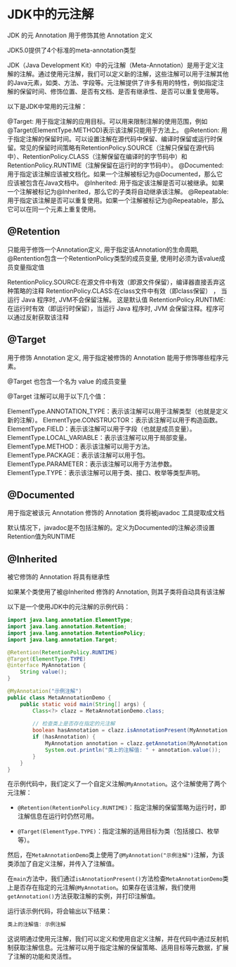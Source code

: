 # JDK中的元注解

JDK 的元 Annotation 用于修饰其他 Annotation 定义

JDK5.0提供了4个标准的meta-annotation类型

JDK（Java Development Kit）中的元注解（Meta-Annotation）是用于定义注解的注解。通过使用元注解，我们可以定义新的注解，这些注解可以用于注解其他的Java元素，如类、方法、字段等。元注解提供了许多有用的特性，例如指定注解的保留时间、修饰位置、是否有文档、是否有继承性、是否可以重复使用等。

以下是JDK中常用的元注解：

@Target: 用于指定注解的应用目标。可以用来限制注解的使用范围，例如@Target(ElementType.METHOD)表示该注解只能用于方法上。
@Retention: 用于指定注解的保留时间。可以设置注解在源代码中保留、编译时保留或运行时保留。常见的保留时间策略有RetentionPolicy.SOURCE（注解只保留在源代码中）、RetentionPolicy.CLASS（注解保留在编译时的字节码中）和RetentionPolicy.RUNTIME（注解保留在运行时的字节码中）。
@Documented: 用于指定该注解应该被文档化。如果一个注解被标记为@Documented，那么它应该被包含在Java文档中。
@Inherited: 用于指定该注解是否可以被继承。如果一个注解被标记为@Inherited，那么它的子类将自动继承该注解。
@Repeatable: 用于指定该注解是否可以重复使用。如果一个注解被标记为@Repeatable，那么它可以在同一个元素上重复使用。

## @Retention

只能用于修饰一个Annotation定义, 用于指定该Annotation的生命周期, @Rentention包含一个RetentionPolicy类型的成员变量, 使用时必须为该value成员变量指定值

RetentionPolicy.SOURCE:在源文件中有效（即源文件保留），编译器直接丢弃这种策略的注释
RetentionPolicy.CLASS:在class文件中有效（即class保留） ， 当运行 Java 程序时, JVM不会保留注解。 这是默认值
RetentionPolicy.RUNTIME:在运行时有效（即运行时保留），当运行 Java 程序时, JVM 会保留注释。程序可以通过反射获取该注释

## @Target

用于修饰 Annotation 定义, 用于指定被修饰的 Annotation 能用于修饰哪些程序元素。

@Target 也包含一个名为 value 的成员变量

@Target 注解可以用于以下几个值：

ElementType.ANNOTATION_TYPE：表示该注解可以用于注解类型（也就是定义新的注解）。
ElementType.CONSTRUCTOR：表示该注解可以用于构造函数。
ElementType.FIELD：表示该注解可以用于字段（也就是成员变量）。
ElementType.LOCAL_VARIABLE：表示该注解可以用于局部变量。
ElementType.METHOD：表示该注解可以用于方法。
ElementType.PACKAGE：表示该注解可以用于包。
ElementType.PARAMETER：表示该注解可以用于方法参数。
ElementType.TYPE：表示该注解可以用于类、接口、枚举等类型声明。

## @Documented

用于指定被该元 Annotation 修饰的 Annotation 类将被javadoc 工具提取成文档

默认情况下，javadoc是不包括注解的。定义为Documented的注解必须设置Retention值为RUNTIME

## @Inherited

被它修饰的 Annotation 将具有继承性

如果某个类使用了被@Inherited 修饰的 Annotation, 则其子类将自动具有该注解

以下是一个使用JDK中的元注解的示例代码：

```java
import java.lang.annotation.ElementType;
import java.lang.annotation.Retention;
import java.lang.annotation.RetentionPolicy;
import java.lang.annotation.Target;

@Retention(RetentionPolicy.RUNTIME)
@Target(ElementType.TYPE)
@interface MyAnnotation {
    String value();
}

@MyAnnotation("示例注解")
public class MetaAnnotationDemo {
    public static void main(String[] args) {
        Class<?> clazz = MetaAnnotationDemo.class;
        
        // 检查类上是否存在指定的元注解
        boolean hasAnnotation = clazz.isAnnotationPresent(MyAnnotation.class);
        if (hasAnnotation) {
            MyAnnotation annotation = clazz.getAnnotation(MyAnnotation.class);
            System.out.println("类上的注解值: " + annotation.value());
        }
    }
}
```

在示例代码中，我们定义了一个自定义注解`@MyAnnotation`。这个注解使用了两个元注解：

- `@Retention(RetentionPolicy.RUNTIME)`：指定注解的保留策略为运行时，即注解信息在运行时仍然可用。

- `@Target(ElementType.TYPE)`：指定注解的适用目标为类（包括接口、枚举等）。

然后，在`MetaAnnotationDemo`类上使用了`@MyAnnotation("示例注解")`注解，为该类添加了自定义注解，并传入了注解值。

在`main`方法中，我们通过`isAnnotationPresent()`方法检查`MetaAnnotationDemo`类上是否存在指定的元注解`@MyAnnotation`。如果存在该注解，我们使用`getAnnotation()`方法获取注解的实例，并打印注解值。

运行该示例代码，将会输出以下结果：

```java
类上的注解值: 示例注解
```

这说明通过使用元注解，我们可以定义和使用自定义注解，并在代码中通过反射机制获取注解信息。元注解可以用于指定注解的保留策略、适用目标等元数据，扩展了注解的功能和灵活性。
